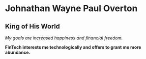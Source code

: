 # Johnathan Wayne Paul Overton
## King of His World

*My goals are increased happiness and financial freedom.*

**FinTech interests me technologically and offers to grant me more abundance.**